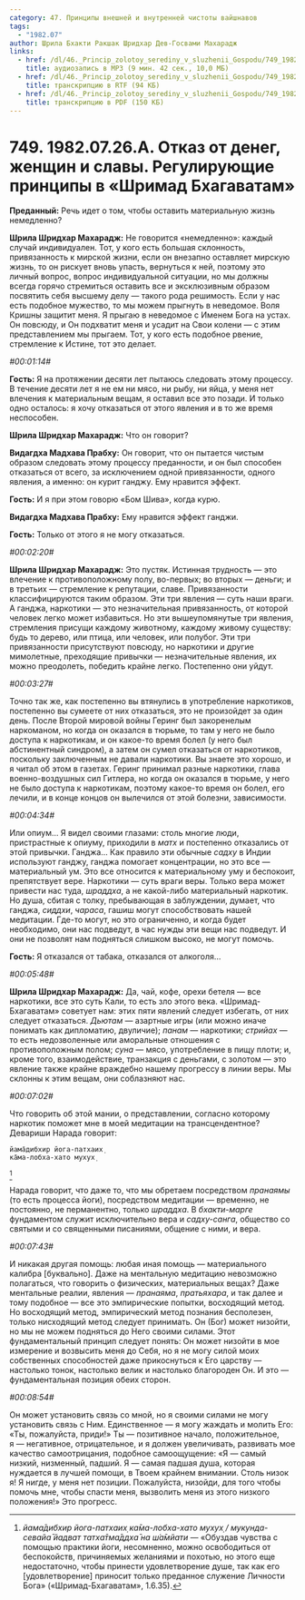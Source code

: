 ```yaml
---
category: 47. Принципы внешней и внутренней чистоты вайшнавов
tags:
  - "1982.07"
author: Шрила Бхакти Ракшак Шридхар Дев-Госвами Махарадж
links:
  - href: /dl/46._Princip_zolotoy_serediny_v_sluzhenii_Gospodu/749_1982.07.26.A_SridharMj_Otkaz_ot_deneg_zhenshhin_i_slavy__Regulirujushhie_principy_v_Shrimad_Bhagavatam.mp3
    title: аудиозапись в MP3 (9 мин. 42 сек., 10,0 МБ)
  - href: /dl/46._Princip_zolotoy_serediny_v_sluzhenii_Gospodu/749_1982.07.26.A_SridharMj_Otkaz_ot_deneg_zhenshhin_i_slavy__Regulirujushhie_principy_v_Shrimad_Bhagavatam.rtf
    title: транскрипцию в RTF (94 КБ)
  - href: /dl/46._Princip_zolotoy_serediny_v_sluzhenii_Gospodu/749_1982.07.26.A_SridharMj_Otkaz_ot_deneg_zhenshhin_i_slavy__Regulirujushhie_principy_v_Shrimad_Bhagavatam.pdf
    title: транскрипцию в PDF (150 КБ)
---
```


# 749. 1982.07.26.A. Отказ от денег, женщин и славы. Регулирующие принципы в «Шримад Бхагаватам»

**Преданный:** Речь идет о том, чтобы оставить материальную жизнь немедленно?

**Шрила Шридхар Махарадж:** Не говорится «немедленно»: каждый случай индивидуален. Тот, у кого есть большая склонность, привязанность к мирской жизни, если он внезапно оставляет мирскую жизнь, то он рискует вновь упасть, вернуться к ней, поэтому это личный вопрос, вопрос индивидуальной ситуации, но мы должны всегда горячо стремиться оставить все и эксклюзивным образом посвятить себя высшему делу — такого рода решимость. Если у нас есть подобное мужество, то мы можем прыгнуть в неведомое. Воля Кришны защитит меня. Я прыгаю в неведомое с Именем Бога на устах. Он повсюду, и Он подхватит меня и усадит на Свои колени — с этим представлением мы прыгаем. Тот, у кого есть подобное рвение, стремление к Истине, тот это делает.

*#00:01:14#*

**Гость:** Я на протяжении десяти лет пытаюсь следовать этому процессу. В течение десяти лет я не ем ни мясо, ни рыбу, ни яйца, у меня нет влечения к материальным вещам, я оставил все это позади. И только одно осталось: я хочу отказаться от этого явления и в то же время неспособен.

**Шрила Шридхар Махарадж:** Что он говорит?

**Видагдха Мадхава Прабху:** Он говорит, что он пытается чистым образом следовать этому процессу преданности, и он был способен отказаться от всего, за исключением одной привязанности, одного явления, а именно: он курит ганджу. Ему нравится эффект.

**Гость:** И я при этом говорю «Бом Шива», когда курю.

**Видагдха Мадхава Прабху:** Ему нравится эффект ганджи.

**Гость:** Только от этого я не могу отказаться.

*#00:02:20#*

**Шрила Шридхар Махарадж:** Это пустяк. Истинная трудность — это влечение к противоположному полу, во-первых; во вторых — деньги; и в третьих — стремление к репутации, славе. Привязанности классифицируются таким образом. Эти три явления — суть наши враги. А ганджа, наркотики — это незначительная привязанность, от которой человек легко может избавиться. Но эти вышеупомянутые три явления, стремления присущи каждому животному, каждому живому существу: будь то дерево, или птица, или человек, или полубог. Эти три привязанности присутствуют повсюду, но наркотики и другие мимолетные, преходящие привычки — незначительные явления, их можно преодолеть, победить крайне легко. Постепенно они уйдут.

*#00:03:27#*

Точно так же, как постепенно вы втянулись в употребление наркотиков, постепенно вы сумеете от них отказаться, это не произойдет за один день. После Второй мировой войны Геринг был закоренелым наркоманом, но когда он оказался в тюрьме, то там у него не было доступа к наркотикам, и он какое-то время болел (у него был абстинентный синдром), а затем он сумел отказаться от наркотиков, поскольку заключенным не давали наркотики. Вы знаете это хорошо, и я читал об этом в газетах. Геринг принимал разные наркотики, глава военно-воздушных сил Гитлера, но когда он оказался в тюрьме, у него не было доступа к наркотикам, поэтому какое-то время он болел, его лечили, и в конце концов он вылечился от этой болезни, зависимости.

*#00:04:34#*

Или опиум… Я видел своими глазами: столь многие люди, пристрастные к опиуму, приходили в *матх* и постепенно отказались от этой привычки. Ганджа… Как правило эти обычные *садху* в Индии используют ганджу, ганджа помогает концентрации, но это все — материальный ум. Это все относится к материальному уму и беспокоит, препятствует вере. Наркотики — суть враги веры. Только вера может привести нас туда, *шраддха*, а не какой-либо материальный наркотик. Но душа, сбитая с толку, пребывающая в заблуждении, думает, что ганджа, *сиддхи*, *чараса*, гашиш могут способствовать нашей медитации. Где-то могут, но это ограниченно, и когда будет необходимо, они нас подведут, в час нужды эти вещи нас подведут. И они не позволят нам подняться слишком высоко, не могут помочь.

**Гость:** Я отказался от табака, отказался от алкоголя…

*#00:05:48#*

**Шрила Шридхар Махарадж:** Да, чай, кофе, орехи бетеля — все наркотики, все это суть Кали, то есть зло этого века. «Шримад-Бхагаватам» советует нам: этих пяти явлений следует избегать, от них следует отказаться. *Дьютам* — азартные игры (или можно иначе понимать как дипломатию, двуличие); *панам* — наркотики; *стрийах* — то есть недозволенные или аморальные отношения с противоположным полом; *суна* — мясо, употребление в пищу плоти; и, кроме того, взаимодействие, транзакция с деньгами, с золотом — это явление также крайне враждебно нашему прогрессу в линии веры. Мы склонны к этим вещам, они соблазняют нас.

*#00:07:02#*

Что говорить об этой мании, о представлении, согласно которому наркотик поможет мне в моей медитации на трансцендентное? Девариши Нарада говорит:

    йама̄дибхир йога-патхаих̣
    ка̄ма-лобха-хато мухух̣
[^_ftn1]

Нарада говорит, что даже то, что мы обретаем посредством *пранаямы* (то есть процесса йоги), посредством медитации — временно, не постоянно, не перманентно, только *шраддха*. В *бхакти-марге* фундаментом служит исключительно вера и *садху-санга*, общество со святыми и со священными писаниями, общение с ними, и вера.

*#00:07:43#*

И никакая другая помощь: любая иная помощь — материального калибра [буквально]. Даже на ментальную медитацию невозможно полагаться, что говорить о физических, материальных вещах? Даже ментальные реалии, явления — *пранаяма*, *пратьяхара*, и так далее и тому подобное — все это эмпирические попытки, восходящий метод. Но восходящий метод, эмпирический метод познания бесполезен, только нисходящий метод следует принимать. Он (Бог) может низойти, но мы не можем подняться до Него своими силами. Этот фундаментальный принцип следует понять: Он может низойти в мое измерение и возвысить меня до Себя, но я не могу силой моих собственных способностей даже прикоснуться к Его царству — настолько тонок, настолько велик и настолько благороден Он. И это — фундаментальная позиция обеих сторон.

*#00:08:54#*

Он может установить связь со мной, но я своими силами не могу установить связь с Ним. Единственное — я могу жаждать и молить Его: «Ты, пожалуйста, приди!» Ты — позитивное начало, положительное, я — негативное, отрицательное, и я должен увеличивать, развивать мое качество самоотрицания, подобное самоощущение: «Я — самый низкий, низменный, падший. Я — самая падшая душа, которая нуждается в лучшей помощи, в Твоем крайнем внимании. Столь низок я! Я нигде, у меня нет позиции. Пожалуйста, низойди, для того чтобы помочь мне, чтобы спасти меня, вызволить меня из этого низкого положения!» Это прогресс.



[^_ftn1]: *йама̄дибхир йога-патхаих̣ ка̄ма-лобха-хато мухух̣ / мукунда-севайа̄ йадват татха̄тма̄ддха̄ на ш́а̄мйати* — «Обуздав чувства с помощью практики йоги, несомненно, можно освободиться от беспокойств, причиняемых желаниями и похотью, но этого еще недостаточно, чтобы принести удовлетворение душе, так как его [удовлетворение] приносит только преданное служение Личности Бога» («Шримад-Бхагаватам», 1.6.35).


